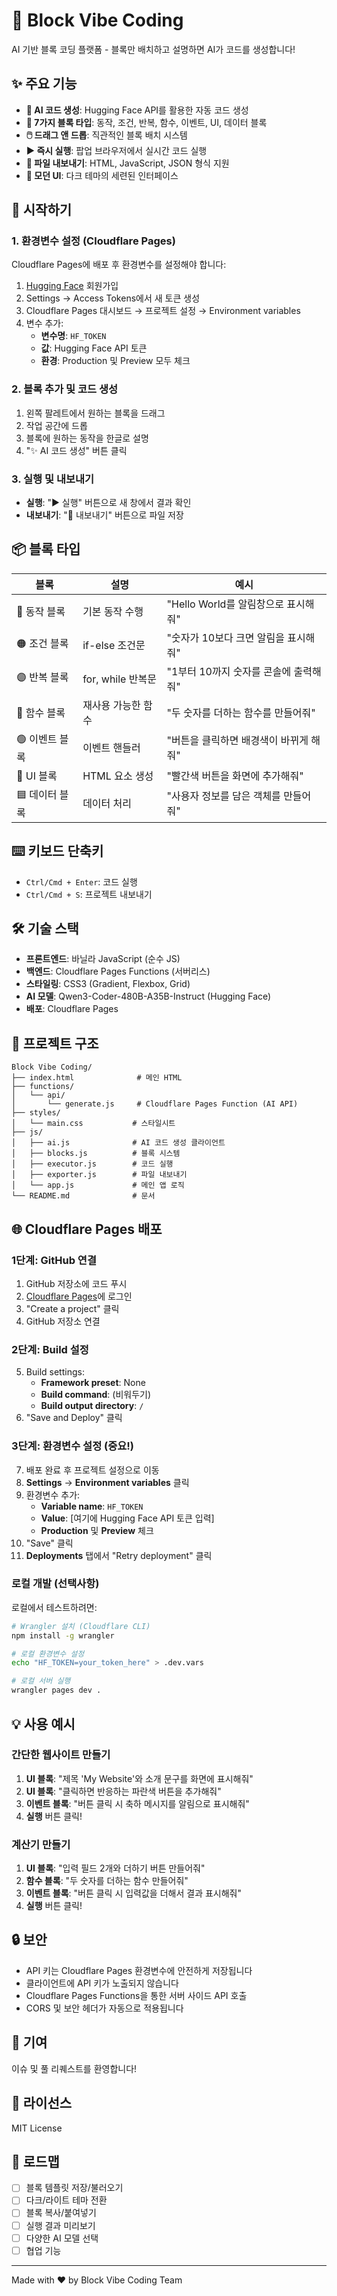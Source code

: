 # 🎨 Block Vibe Coding

AI 기반 블록 코딩 플랫폼 - 블록만 배치하고 설명하면 AI가 코드를 생성합니다!

## ✨ 주요 기능

- **🤖 AI 코드 생성**: Hugging Face API를 활용한 자동 코드 생성
- **🎯 7가지 블록 타입**: 동작, 조건, 반복, 함수, 이벤트, UI, 데이터 블록
- **🖱️ 드래그 앤 드롭**: 직관적인 블록 배치 시스템
- **▶️ 즉시 실행**: 팝업 브라우저에서 실시간 코드 실행
- **💾 파일 내보내기**: HTML, JavaScript, JSON 형식 지원
- **🎨 모던 UI**: 다크 테마의 세련된 인터페이스

## 🚀 시작하기

### 1. 환경변수 설정 (Cloudflare Pages)

Cloudflare Pages에 배포 후 환경변수를 설정해야 합니다:

1. [Hugging Face](https://huggingface.co/) 회원가입
2. Settings → Access Tokens에서 새 토큰 생성
3. Cloudflare Pages 대시보드 → 프로젝트 설정 → Environment variables
4. 변수 추가:
   - **변수명**: `HF_TOKEN`
   - **값**: Hugging Face API 토큰
   - **환경**: Production 및 Preview 모두 체크

### 2. 블록 추가 및 코드 생성

1. 왼쪽 팔레트에서 원하는 블록을 드래그
2. 작업 공간에 드롭
3. 블록에 원하는 동작을 한글로 설명
4. "✨ AI 코드 생성" 버튼 클릭

### 3. 실행 및 내보내기

- **실행**: "▶ 실행" 버튼으로 새 창에서 결과 확인
- **내보내기**: "💾 내보내기" 버튼으로 파일 저장

## 📦 블록 타입

| 블록 | 설명 | 예시 |
|------|------|------|
| 🔵 동작 블록 | 기본 동작 수행 | "Hello World를 알림창으로 표시해줘" |
| 🟠 조건 블록 | if-else 조건문 | "숫자가 10보다 크면 알림을 표시해줘" |
| 🟣 반복 블록 | for, while 반복문 | "1부터 10까지 숫자를 콘솔에 출력해줘" |
| 🔴 함수 블록 | 재사용 가능한 함수 | "두 숫자를 더하는 함수를 만들어줘" |
| 🟢 이벤트 블록 | 이벤트 핸들러 | "버튼을 클릭하면 배경색이 바뀌게 해줘" |
| 🔵 UI 블록 | HTML 요소 생성 | "빨간색 버튼을 화면에 추가해줘" |
| 🟦 데이터 블록 | 데이터 처리 | "사용자 정보를 담은 객체를 만들어줘" |

## ⌨️ 키보드 단축키

- `Ctrl/Cmd + Enter`: 코드 실행
- `Ctrl/Cmd + S`: 프로젝트 내보내기

## 🛠️ 기술 스택

- **프론트엔드**: 바닐라 JavaScript (순수 JS)
- **백엔드**: Cloudflare Pages Functions (서버리스)
- **스타일링**: CSS3 (Gradient, Flexbox, Grid)
- **AI 모델**: Qwen3-Coder-480B-A35B-Instruct (Hugging Face)
- **배포**: Cloudflare Pages

## 📂 프로젝트 구조

```
Block Vibe Coding/
├── index.html              # 메인 HTML
├── functions/
│   └── api/
│       └── generate.js     # Cloudflare Pages Function (AI API)
├── styles/
│   └── main.css           # 스타일시트
├── js/
│   ├── ai.js              # AI 코드 생성 클라이언트
│   ├── blocks.js          # 블록 시스템
│   ├── executor.js        # 코드 실행
│   ├── exporter.js        # 파일 내보내기
│   └── app.js             # 메인 앱 로직
└── README.md              # 문서
```

## 🌐 Cloudflare Pages 배포

### 1단계: GitHub 연결

1. GitHub 저장소에 코드 푸시
2. [Cloudflare Pages](https://pages.cloudflare.com/)에 로그인
3. "Create a project" 클릭
4. GitHub 저장소 연결

### 2단계: Build 설정

5. Build settings:
   - **Framework preset**: None
   - **Build command**: (비워두기)
   - **Build output directory**: `/`
6. "Save and Deploy" 클릭

### 3단계: 환경변수 설정 (중요!)

7. 배포 완료 후 프로젝트 설정으로 이동
8. **Settings** → **Environment variables** 클릭
9. 환경변수 추가:
   - **Variable name**: `HF_TOKEN`
   - **Value**: [여기에 Hugging Face API 토큰 입력]
   - **Production** 및 **Preview** 체크
10. "Save" 클릭
11. **Deployments** 탭에서 "Retry deployment" 클릭

### 로컬 개발 (선택사항)

로컬에서 테스트하려면:

```bash
# Wrangler 설치 (Cloudflare CLI)
npm install -g wrangler

# 로컬 환경변수 설정
echo "HF_TOKEN=your_token_here" > .dev.vars

# 로컬 서버 실행
wrangler pages dev .
```

## 💡 사용 예시

### 간단한 웹사이트 만들기

1. **UI 블록**: "제목 'My Website'와 소개 문구를 화면에 표시해줘"
2. **UI 블록**: "클릭하면 반응하는 파란색 버튼을 추가해줘"
3. **이벤트 블록**: "버튼 클릭 시 축하 메시지를 알림으로 표시해줘"
4. **실행** 버튼 클릭!

### 계산기 만들기

1. **UI 블록**: "입력 필드 2개와 더하기 버튼 만들어줘"
2. **함수 블록**: "두 숫자를 더하는 함수 만들어줘"
3. **이벤트 블록**: "버튼 클릭 시 입력값을 더해서 결과 표시해줘"
4. **실행** 버튼 클릭!

## 🔒 보안

- API 키는 Cloudflare Pages 환경변수에 안전하게 저장됩니다
- 클라이언트에 API 키가 노출되지 않습니다
- Cloudflare Pages Functions을 통한 서버 사이드 API 호출
- CORS 및 보안 헤더가 자동으로 적용됩니다

## 🤝 기여

이슈 및 풀 리퀘스트를 환영합니다!

## 📝 라이선스

MIT License

## 🎯 로드맵

- [ ] 블록 템플릿 저장/불러오기
- [ ] 다크/라이트 테마 전환
- [ ] 블록 복사/붙여넣기
- [ ] 실행 결과 미리보기
- [ ] 다양한 AI 모델 선택
- [ ] 협업 기능

---

Made with ❤️ by Block Vibe Coding Team

